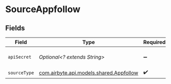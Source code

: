 # SourceAppfollow


## Fields

| Field                                                                       | Type                                                                        | Required                                                                    | Description                                                                 |
| --------------------------------------------------------------------------- | --------------------------------------------------------------------------- | --------------------------------------------------------------------------- | --------------------------------------------------------------------------- |
| `apiSecret`                                                                 | *Optional<? extends String>*                                                | :heavy_minus_sign:                                                          | API Key provided by Appfollow                                               |
| `sourceType`                                                                | [com.airbyte.api.models.shared.Appfollow](../../models/shared/Appfollow.md) | :heavy_check_mark:                                                          | N/A                                                                         |